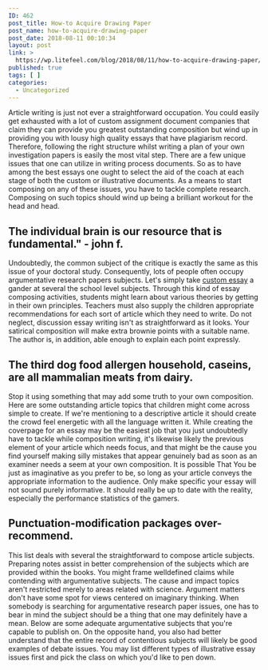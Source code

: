 ```yaml
---
ID: 462
post_title: How-to Acquire Drawing Paper
post_name: how-to-acquire-drawing-paper
post_date: 2018-08-11 00:10:34
layout: post
link: >
  https://wp.litefeel.com/blog/2018/08/11/how-to-acquire-drawing-paper/
published: true
tags: [ ]
categories:
  - Uncategorized
---
```

<p>Article writing is just not ever a straightforward occupation. You could easily get exhausted with a lot of custom assignment document companies that claim they can provide you greatest outstanding composition but wind up in providing you with lousy high quality essays that have plagiarism record. Therefore, following the right structure whilst writing a plan of your own investigation papers is easily the most vital step. There are a few unique issues that one can utilize in writing process documents. So as to have among the best essays one ought to select the aid of the coach at each stage of both the custom or illustrative documents. As a means to start composing on any of these issues, you have to tackle complete research. Composing on such topics should wind up being a brilliant workout for the head and head.</p> <h2>The individual brain is our resource that is fundamental." - john f.</h2><p>Undoubtedly, the common subject of the critique is exactly the same as this issue of your doctoral study. Consequently, lots of people often occupy argumentative research papers subjects. Let's simply take <a href="http://thesaurusessay.com/">custom essay</a> a gander at several the school level subjects. Through this kind of essay composing activities, students might learn about various theories by getting in their own principles. Teachers must also supply the children appropriate recommendations for each sort of article which they need to write. Do not neglect, discussion essay writing isn't as straightforward as it looks. Your satirical composition will make extra brownie points with a suitable name. The author is, in addition, able enough to explain each point expressly.</p> <h2>The third dog food allergen household, caseins, are all mammalian meats from dairy.</h2><p>Stop it using something that may add some truth to your own composition. Here are some outstanding article topics that children might come across simple to create. If we're mentioning to a descriptive article it should create the crowd feel energetic with all the language written it. While creating the coverpage for an essay may be the easiest job that you just undoubtedly have to tackle while composition writing, it's likewise likely the previous element of your article which needs focus, and that might be the cause you find yourself making silly mistakes that appear genuinely bad as soon as an examiner needs a seem at your own composition. It is possible That You be just as imaginative as you prefer to be, so long as your article conveys the appropriate information to the audience. Only make specific your essay will not sound purely informative. It should really be up to date with the reality, especially the performance statistics of the gamers.</p> <h2>Punctuation-modification packages over-recommend.</h2><p>This list deals with several the straightforward to compose article subjects. Preparing notes assist in better comprehension of the subjects which are provided within the books. You might frame welldefined claims while contending with argumentative subjects. The cause and impact topics aren't restricted merely to areas related with science. Argument matters don't have some spot for views centered on imaginary thinking. When somebody is searching for argumentative research paper issues, one has to bear in mind the subject should be a thing that one may definitely have a mean. Below are some adequate argumentative subjects that you're capable to publish on. On the opposite hand, you also had better understand that the entire record of contentious subjects will likely be good examples of debate issues. You may list different types of illustrative essay issues first and pick the class on which you'd like to pen down.</p>
